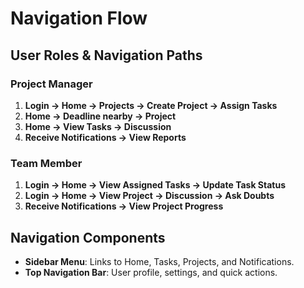 # Navigation Flow

## User Roles & Navigation Paths

### **Project Manager**
1. **Login -> Home -> Projects -> Create Project -> Assign Tasks**
2. **Home -> Deadline nearby -> Project**
3. **Home -> View Tasks -> Discussion**
4. **Receive Notifications -> View Reports**

### **Team Member**
1. **Login -> Home -> View Assigned Tasks -> Update Task Status**
2. **Login -> Home -> View Project -> Discussion -> Ask Doubts**
4. **Receive Notifications -> View Project Progress**

## Navigation Components
- **Sidebar Menu**: Links to Home, Tasks, Projects, and Notifications.
- **Top Navigation Bar**: User profile, settings, and quick actions.